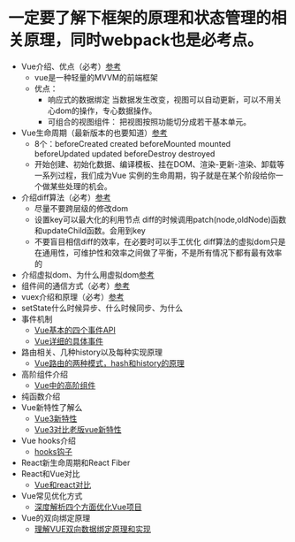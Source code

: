 # 一定要了解下框架的原理和状态管理的相关原理，同时webpack也是必考点。
- Vue介绍、优点（必考）[参考](https://www.jianshu.com/p/d41364cd0282)
  - vue是一种轻量的MVVM的前端框架
  - 优点： 
    - 响应式的数据绑定 当数据发生改变，视图可以自动更新，可以不用关心dom的操作，专心数据操作。
    - 可组合的视图组件： 把视图按照功能切分成若干基本单元。
- Vue生命周期（最新版本的也要知道）[参考](https://www.jianshu.com/p/672e967e201c)
  - 8个：beforeCreated created beforeMounted mounted beforeUpdated updated beforeDestroy destroyed
  - 开始创建、初始化数据、编译模板、挂在DOM、渲染-更新-渲染、卸载等一系列过程，我们成为Vue 实例的生命周期，钩子就是在某个阶段给你一个做某些处理的机会。
- 介绍diff算法（必考）[参考](https://www.jianshu.com/p/22f82cc60285)
  - 尽量不要跨层级的修改dom
  - 设置key可以最大化的利用节点 diff的时候调用patch(node,oldNode)函数 和updateChild函数。会用到key
  - 不要盲目相信diff的效率，在必要时可以手工优化 diff算法的虚拟dom只是在通用性，可维护性和效率之间做了平衡，不是所有情况下都有最有效率的
- 介绍虚拟dom、为什么用虚拟dom[参考](https://www.jianshu.com/p/af0b398602bc)
- 组件间的通信方式（必考）[参考](https://www.jianshu.com/p/c015141441f4)
- vuex介绍和原理（必考）[参考](https://www.jianshu.com/p/6e45e6814d1c)
- setState什么时候异步、什么时候同步、为什么
- 事件机制
  - [Vue基本的四个事件API](https://www.jianshu.com/p/cc677eb3ea49)
  - [Vue详细的具体事件](https://www.jianshu.com/p/d7c1379a4c33)
- 路由相关、几种history以及每种实现原理
  - [Vue路由的两种模式，hash和history的原理](https://www.jianshu.com/p/e8bffc26293f)
- 高阶组件介绍
  - [Vue中的高阶组件](https://www.jianshu.com/p/6b149189e035)
- 纯函数介绍
- Vue新特性了解么
  - [Vue3新特性](https://www.jianshu.com/p/fa99c7184315)
  - [Vue3对比老版vue新特性](https://www.jianshu.com/p/5be49770e2a1)
- Vue hooks介绍
  - [hooks钩子](https://www.jianshu.com/p/f1e6597b19de)
- React新生命周期和React Fiber
- React和Vue对比
  - [Vue和react对比](https://www.jianshu.com/p/3fbbb0bce78a)
- Vue常见优化方式
  - [深度解析四个方面优化Vue项目](https://www.jianshu.com/p/2b9d4d07fd10)
- Vue的双向绑定原理
  - [理解VUE双向数据绑定原理和实现](https://www.jianshu.com/p/e7ebb1500613)
